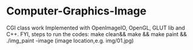 # Computer-Graphics-Image
CGI class work
Implemented with OpenImageIO, OpenGL, GLUT lib and C++. 
FYI, steps to run the codes: make clean&& make && make paint && ./img_paint -image (image location,e.g. img/01.jpg)
